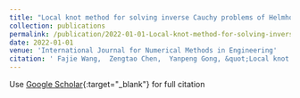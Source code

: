 ```yaml
---
title: "Local knot method for solving inverse Cauchy problems of Helmholtz equations on complicated two‐ and three‐dimensional domains"
collection: publications
permalink: /publication/2022-01-01-Local-knot-method-for-solving-inverse-Cauchy-problems-of-Helmholtz-equations-on-complicated-two-and-threedimensional-domains
date: 2022-01-01
venue: 'International Journal for Numerical Methods in Engineering'
citation: ' Fajie Wang,  Zengtao Chen,  Yanpeng Gong, &quot;Local knot method for solving inverse Cauchy problems of Helmholtz equations on complicated two‐ and three‐dimensional domains.&quot; International Journal for Numerical Methods in Engineering, 2022.'
---
```

Use [Google Scholar](https://scholar.google.com/scholar?q=Local+knot+method+for+solving+inverse+Cauchy+problems+of+Helmholtz+equations+on+complicated+two‐+and+three‐dimensional+domains){:target="_blank"} for full citation